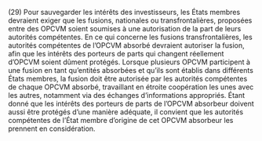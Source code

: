 (29) Pour sauvegarder les intérêts des investisseurs, les États membres devraient exiger que les fusions, nationales ou transfrontalières, proposées entre des OPCVM soient soumises à une autorisation de la part de leurs autorités compétentes. En ce qui concerne les fusions transfrontalières, les autorités compétentes de l’OPCVM absorbé devraient autoriser la fusion, afin que les intérêts des porteurs de parts qui changent réellement d’OPCVM soient dûment protégés. Lorsque plusieurs OPCVM participent à une fusion en tant qu’entités absorbées et qu’ils sont établis dans différents États membres, la fusion doit être autorisée par les autorités compétentes de chaque OPCVM absorbé, travaillant en étroite coopération les unes avec les autres, notamment via des échanges d’informations appropriés. Étant donné que les intérêts des porteurs de parts de l’OPCVM absorbeur doivent aussi être protégés d’une manière adéquate, il convient que les autorités compétentes de l’État membre d’origine de cet OPCVM absorbeur les prennent en considération.